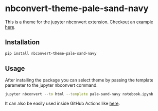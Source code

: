 # nbconvert-theme-pale-sand-navy
This is a theme for the jupyter nbconvert extension. Checkout an example [here](https://jelle.schutter.xyz/fhnw-ds-daw-fs2021-covid/).
## Installation
```bash
pip install nbconvert-theme-pale-sand-navy
```
## Usage
After installing the package you can select theme by passing the template parameter to the jupyter nbconvert command.
```bash
jupyter nbconvert --to html --template pale-sand-navy notebook.ipynb
```
It can also be easily used inside GitHub Actions like [here](https://github.com/jelleschutter/fhnw-ds-daw-fs2021-covid/blob/42fec69c401e61e2e0705edc4f212ae9c9e7fb68/.github/workflows/publish.yml#L20-L31).